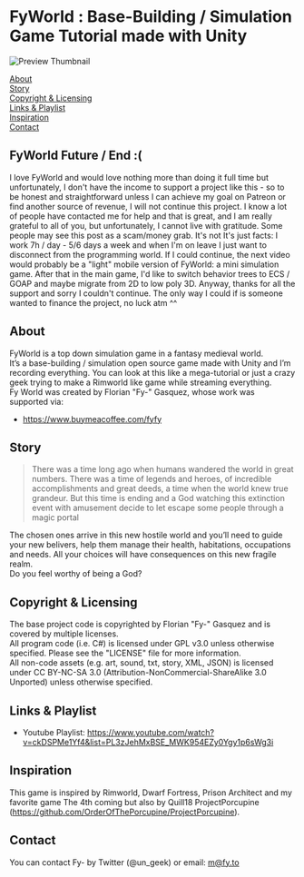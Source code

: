 # FyWorld : Base-Building / Simulation Game Tutorial made with Unity
![Preview Thumbnail](https://raw.githubusercontent.com/Fy-/FyWorld/master/preview.png)

[About](#about)  
[Story](#story)  
[Copyright & Licensing](#copyright--licensing)  
[Links & Playlist](#links--playlist)  
[Inspiration](#inspiration)  
[Contact](#contact)

## FyWorld Future / End :(
I love FyWorld and would love nothing more than doing it full time but unfortunately, I don't have the income to support a project like this - so to be honest and straightforward unless I can achieve my goal on Patreon or find another source of revenue, I will not continue this project.
I know a lot of people have contacted me for help and that is great, and I am really grateful to all of you, but unfortunately, I cannot live with gratitude. Some people may see this post as a scam/money grab. It's not It's just facts: I work 7h / day - 5/6 days a week and when I'm on leave I just want to disconnect from the programming world.
If I could continue, the next video would probably be a "light" mobile version of FyWorld: a mini simulation game.
After that in the main game, I'd like to switch behavior trees to ECS / GOAP and maybe migrate from 2D to low poly 3D.
Anyway, thanks for all the support and sorry I couldn't continue. The only way I could if is someone wanted to finance the project, no luck atm ^^

## About
FyWorld is a top down simulation game in a fantasy medieval world.  
It’s a base-building / simulation open source game made with Unity and I’m recording everything. You can look at this like a mega-tutorial or just a crazy geek trying to make a Rimworld like game while streaming everything.  
Fy World was created by Florian "Fy-" Gasquez, whose work was supported via:
 * https://www.buymeacoffee.com/fyfy
 
## Story
> There was a time long ago when humans wandered the world in great numbers. There was a time of legends and heroes, of incredible accomplishments and great deeds, a time when the world knew true grandeur. But this time is ending and a God watching this extinction event with amusement decide to let escape some people through a magic portal

The chosen ones arrive in this new hostile world and you’ll need to guide your new belivers, help them manage their health, habitations, occupations and needs. All your choices will have consequences on this new fragile realm.  
Do you feel worthy of being a God?
 
## Copyright & Licensing
The base project code is copyrighted by Florian "Fy-" Gasquez and is covered by multiple licenses.  
All program code (i.e. C#) is licensed under GPL v3.0 unless otherwise specified.  Please see the "LICENSE" file for more information.  
All non-code assets (e.g. art, sound, txt, story, XML, JSON) is licensed under CC BY-NC-SA 3.0 (Attribution-NonCommercial-ShareAlike 3.0 Unported) unless otherwise specified.

## Links & Playlist
 * Youtube Playlist: https://www.youtube.com/watch?v=ckDSPMe1Yf4&list=PL3zJehMxBSE_MWK954EZy0Ygy1p6sWg3i 

## Inspiration
This game is inspired by Rimworld, Dwarf Fortress, Prison Architect and my favorite game The 4th coming but also by Quill18 ProjectPorcupine (https://github.com/OrderOfThePorcupine/ProjectPorcupine).

## Contact 
You can contact Fy- by Twitter (@un_geek) or email: m@fy.to
